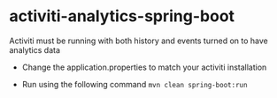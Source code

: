 # activiti-analytics-spring-boot
Activiti must be running with both history and events turned on to have analytics data

* Change the application.properties to match your activiti installation

* Run using the following command 
	`mvn clean spring-boot:run `